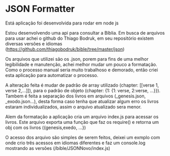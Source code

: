 # JSON Formatter

Está aplicação foi desenvolvida para rodar em node js

Estou desenvolvendo uma api para consultar a Bíblia. Em busca de arquivos para usar achei o github do Thiago Bodruk, em seu repositório existem diversas versões e idiomas (https://github.com/thiagobodruk/bible/tree/master/json)

Os arquivos que utilizei são os .json, porem para fins de uma melhor legibilidade e manutenção, achei melhor mudar um pouco a formatação.
Como o processo manual seria muito trabalhoso e demorado, então criei esta aplicação para automatizar o processo.

A alteração feita é mudar de padrão de array utilizado (chapter: [[verse 1, verse 2,...]]), para o padrão de objeto (chapter: {1: {1: verse, 2:verse, ...}}). Tambem é feita a separação dos livros em arquivos (_genesis.json, _exodo.json...), desta forma caso tenha que atualizar algum erro os livros estaram individualizados, assim o arquivo atualizado sera menor.

Alem da formatação a aplicação cria um arquivo index.js para acessar os livros. Este arquivo exporta uma função que faz os require() e retorna um obj com os livros ({genesis,exedo, ...})

O acesso dos arquivo são simples de serem feitos, deixei um exmplo com onde crio três acessos em idiomas diferentes e faz um console.log mostrando as versões  (/bible/JSONNovo/index.js)

